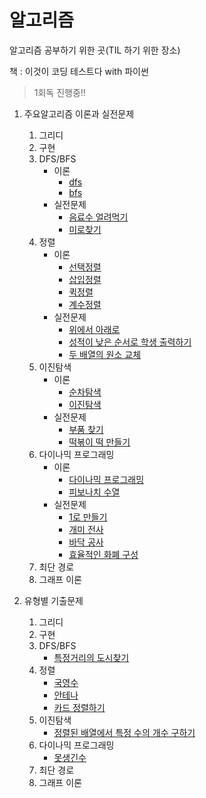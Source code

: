 # 알고리즘

알고리즘 공부하기 위한 곳(TIL 하기 위한 장소)

책 : 이것이 코딩 테스트다 with 파이썬

> 1회독 진행중!!

1. 주요알고리즘 이론과 실전문제

   1. 그리디
   2. 구현
   3. DFS/BFS
      - 이론
        - [dfs](https://github.com/Taewoong-H/algorithm/blob/main/dfs%2Cbfs/dfs.md)
        - [bfs](https://github.com/Taewoong-H/algorithm/blob/main/dfs%2Cbfs/bfs.md)
      - 실전문제
        - [음료수 얼려먹기](https://github.com/Taewoong-H/algorithm/blob/main/dfs%2Cbfs/%EC%9D%8C%EB%A3%8C%EC%88%98%EC%96%BC%EB%A0%A4%EB%A8%B9%EA%B8%B0.py)
        - [미로찾기](https://github.com/Taewoong-H/algorithm/blob/main/dfs%2Cbfs/%EB%AF%B8%EB%A1%9C%EC%B0%BE%EA%B8%B0.py)
   4. 정렬
      - 이론
        - [선택정렬](https://github.com/Taewoong-H/algorithm/blob/main/%EC%A0%95%EB%A0%AC/%EC%84%A0%ED%83%9D%EC%A0%95%EB%A0%AC.py)
        - [삽입정렬](https://github.com/Taewoong-H/algorithm/blob/main/%EC%A0%95%EB%A0%AC/%EC%82%BD%EC%9E%85%EC%A0%95%EB%A0%AC.py)
        - [퀵정렬](https://github.com/Taewoong-H/algorithm/blob/main/%EC%A0%95%EB%A0%AC/%ED%80%B5%EC%A0%95%EB%A0%AC.py)
        - [계수정렬](https://github.com/Taewoong-H/algorithm/blob/main/%EC%A0%95%EB%A0%AC/%EA%B3%84%EC%88%98%EC%A0%95%EB%A0%AC.py)
      - 실전문제
        - [위에서 아래로](https://github.com/Taewoong-H/algorithm/blob/main/%EC%A0%95%EB%A0%AC/%EC%9C%84%EC%97%90%EC%84%9C%20%EC%95%84%EB%9E%98%EB%A1%9C.py)
        - [성적이 낮은 순서로 학생 출력하기](https://github.com/Taewoong-H/algorithm/blob/main/%EC%A0%95%EB%A0%AC/%EC%84%B1%EC%A0%81%EC%9D%B4%20%EB%82%AE%EC%9D%80%20%EC%88%9C%EC%84%9C%EB%A1%9C%20%ED%95%99%EC%83%9D%20%EC%B6%9C%EB%A0%A5%ED%95%98%EA%B8%B0.py)
        - [두 배열의 원소 교체](https://github.com/Taewoong-H/algorithm/blob/main/%EC%A0%95%EB%A0%AC/%EB%91%90%20%EB%B0%B0%EC%97%B4%EC%9D%98%20%EC%9B%90%EC%86%8C%20%EA%B5%90%EC%B2%B4.py)
   5. 이진탐색
      - 이론
        - [순차탐색](https://github.com/Taewoong-H/algorithm/blob/main/%EC%9D%B4%EC%A7%84%ED%83%90%EC%83%89/%EC%88%9C%EC%B0%A8%ED%83%90%EC%83%89.py)
        - [이진탐색](https://github.com/Taewoong-H/algorithm/blob/main/%EC%9D%B4%EC%A7%84%ED%83%90%EC%83%89/%EC%9D%B4%EC%A7%84%ED%83%90%EC%83%89.py)
      - 실전문제
        - [부품 찾기](https://github.com/Taewoong-H/algorithm/blob/main/%EC%9D%B4%EC%A7%84%ED%83%90%EC%83%89/%EB%B6%80%ED%92%88%20%EC%B0%BE%EA%B8%B0.py)
        - [떡볶이 떡 만들기](https://github.com/Taewoong-H/algorithm/blob/main/%EC%9D%B4%EC%A7%84%ED%83%90%EC%83%89/%EB%96%A1%EB%B3%B6%EC%9D%B4%20%EB%96%A1%20%EB%A7%8C%EB%93%A4%EA%B8%B0.py)
   6. 다이나믹 프로그래밍
      - 이론
        - [다이나믹 프로그래밍](https://github.com/Taewoong-H/algorithm/blob/main/%EB%8B%A4%EC%9D%B4%EB%82%98%EB%AF%B9%20%ED%94%84%EB%A1%9C%EA%B7%B8%EB%9E%98%EB%B0%8D/%EB%8B%A4%EC%9D%B4%EB%82%98%EB%AF%B9%20%ED%94%84%EB%A1%9C%EA%B7%B8%EB%9E%98%EB%B0%8D.md)
        - [피보나치 수열](<https://github.com/Taewoong-H/algorithm/blob/main/%EB%8B%A4%EC%9D%B4%EB%82%98%EB%AF%B9%20%ED%94%84%EB%A1%9C%EA%B7%B8%EB%9E%98%EB%B0%8D/%ED%94%BC%EB%B3%B4%EB%82%98%EC%B9%98%20%EC%88%98%EC%97%B4(with%20%EB%A9%94%EB%AA%A8%EC%9D%B4%EC%A0%9C%EC%9D%B4%EC%85%98).py>)
      - 실전문제
        - [1로 만들기](https://github.com/Taewoong-H/algorithm/blob/main/%EB%8B%A4%EC%9D%B4%EB%82%98%EB%AF%B9%20%ED%94%84%EB%A1%9C%EA%B7%B8%EB%9E%98%EB%B0%8D/1%EB%A1%9C%20%EB%A7%8C%EB%93%A4%EA%B8%B0.py)
        - [개미 전사](https://github.com/Taewoong-H/algorithm/blob/main/%EB%8B%A4%EC%9D%B4%EB%82%98%EB%AF%B9%20%ED%94%84%EB%A1%9C%EA%B7%B8%EB%9E%98%EB%B0%8D/%EA%B0%9C%EB%AF%B8%20%EC%A0%84%EC%82%AC.py)
        - [바닥 공사](https://github.com/Taewoong-H/algorithm/blob/main/%EB%8B%A4%EC%9D%B4%EB%82%98%EB%AF%B9%20%ED%94%84%EB%A1%9C%EA%B7%B8%EB%9E%98%EB%B0%8D/%EB%B0%94%EB%8B%A5%20%EA%B3%B5%EC%82%AC.py)
        - [효율적인 화폐 구성](https://github.com/Taewoong-H/algorithm/blob/main/%EB%8B%A4%EC%9D%B4%EB%82%98%EB%AF%B9%20%ED%94%84%EB%A1%9C%EA%B7%B8%EB%9E%98%EB%B0%8D/%ED%9A%A8%EC%9C%A8%EC%A0%81%EC%9D%B8%20%ED%99%94%ED%8F%90%20%EA%B5%AC%EC%84%B1.py)
   7. 최단 경로
   8. 그래프 이론

2. 유형별 기출문제

   1. 그리디
   2. 구현
   3. DFS/BFS
      - [특정거리의 도시찾기](https://github.com/Taewoong-H/algorithm/blob/main/dfs%2Cbfs/%ED%8A%B9%EC%A0%95%EA%B1%B0%EB%A6%AC%EC%9D%98%20%EB%8F%84%EC%8B%9C%20%EC%B0%BE%EA%B8%B0.py)
   4. 정렬
      - [국영수]()
      - [안테나](https://github.com/Taewoong-H/algorithm/blob/main/%EC%A0%95%EB%A0%AC/%EC%95%88%ED%85%8C%EB%82%98.py)
      - [카드 정렬하기](https://github.com/Taewoong-H/algorithm/blob/main/%EC%A0%95%EB%A0%AC/%EC%B9%B4%EB%93%9C%20%EC%A0%95%EB%A0%AC%ED%95%98%EA%B8%B0.py)
   5. 이진탐색
      - [정렬된 배열에서 특정 수의 개수 구하기](https://github.com/Taewoong-H/algorithm/blob/main/%EC%9D%B4%EC%A7%84%ED%83%90%EC%83%89/%EC%A0%95%EB%A0%AC%EB%90%9C%20%EB%B0%B0%EC%97%B4%EC%97%90%EC%84%9C%20%ED%8A%B9%EC%A0%95%20%EC%88%98%EC%9D%98%20%EA%B0%9C%EC%88%98%20%EA%B5%AC%ED%95%98%EA%B8%B0.py)
   6. 다이나믹 프로그래밍
      - [못생긴수]()
   7. 최단 경로
   8. 그래프 이론
